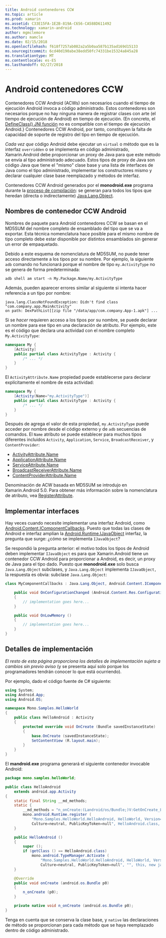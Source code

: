 ```yaml
---
title: Android contenedores CCW
ms.topic: article
ms.prod: xamarin
ms.assetid: C33E15FA-1E2B-819A-C656-CA588D611492
ms.technology: xamarin-android
author: mgmclemore
ms.author: mamcle
ms.date: 02/15/2018
ms.openlocfilehash: f618f7257ab082a2a5b0aa587b135ad169d15133
ms.sourcegitcommit: 6cd40d190abe38edd50fc74331be15324a845a28
ms.translationtype: MT
ms.contentlocale: es-ES
ms.lasthandoff: 02/27/2018
---
```

# <a name="android-callable-wrappers"></a>Android contenedores CCW

Contenedores CCW Android (ACWs) son necesarios cuando el tiempo de ejecución Android invoca a código administrado. Estos contenedores son necesarios porque no hay ninguna manera de registrar clases con arte (el tiempo de ejecución de Android) en tiempo de ejecución. (En concreto, el [DefineClass() JNI función](http://docs.oracle.com/javase/1.5.0/docs/guide/jni/spec/functions.html#wp15986) no es compatible con el tiempo de ejecución Android.} Contenedores CCW Android, por tanto, constituyen la falta de capacidad de soporte de registro del tipo en tiempo de ejecución. 

*Cada vez que* código Android debe ejecutar un `virtual` o método que es la interfaz `overridden` o se implementa en código administrado, Xamarin.Android debe proporcionar un proxy de Java para que este método se envía al tipo administrado adecuado. Estos tipos de proxy de Java son código Java que tiene el "mismo" clase base y una lista de interfaces de Java como el tipo administrado, implementar los constructores mismo y declarar cualquier clase base reemplazado y métodos de interfaz. 

Contenedores CCW Android generados por el **monodroid.exe** programa durante la [proceso de compilación](~/android/deploy-test/building-apps/build-process.md): se generan para todos los tipos que heredan (directa o indirectamente) [ Java.Lang.Object](https://developer.xamarin.com/api/type/Java.Lang.Object/). 


<a name="ACW_Naming" />

## <a name="android-callable-wrapper-naming"></a>Nombres de contenedor CCW Android

Nombres de paquete para Android contenedores CCW se basan en el MD5SUM del nombre completo de ensamblado del tipo que se va a exportar. Esta técnica nomenclatura hace posible para el mismo nombre de tipo completo debe estar disponible por distintos ensamblados sin generar un error de empaquetado. 

Debido a este esquema de nomenclatura de MD5SUM, no puede tener acceso directamente a los tipos por su nombre. Por ejemplo, la siguiente `adb` comando no funcionará porque el nombre de tipo `my.ActivityType` no se genera de forma predeterminada: 

```shell
adb shell am start -n My.Package.Name/my.ActivityType
```

Además, pueden aparecer errores similar al siguiente si intenta hacer referencia a un tipo por nombre:

```shell
java.lang.ClassNotFoundException: Didn't find class "com.company.app.MainActivity"
on path: DexPathList[[zip file "/data/app/com.company.App-1.apk"] ...
```

Si se *hacer* requieren acceso a los tipos por su nombre, se puede declarar un nombre para ese tipo en una declaración de atributo. Por ejemplo, este es el código que declara una actividad con el nombre completo `My.ActivityType`:

```csharp
namespace My {
    [Activity]
    public partial class ActivityType : Activity {
        /* ... */
    }
}
```

El `ActivityAttribute.Name` propiedad puede establecerse para declarar explícitamente el nombre de esta actividad: 

```csharp
namespace My {
    [Activity(Name="my.ActivityType")]
    public partial class ActivityType : Activity {
        /* ... */
    }
}
```

Después de agrega el valor de esta propiedad, `my.ActivityType` puede acceder por nombre desde el código externo y de `adb` secuencias de comandos. El `Name` atributo se puede establecer para muchos tipos diferentes incluidos `Activity`, `Application`, `Service`, `BroadcastReceiver`, y `ContentProvider`: 

-   [ActivityAttribute.Name](https://developer.xamarin.com/api/property/Android.App.ActivityAttribute.Name/)
-   [ApplicationAttribute.Name](https://developer.xamarin.com/api/property/Android.App.ApplicationAttribute.Name/)
-   [ServiceAttribute.Name](https://developer.xamarin.com/api/property/Android.App.ServiceAttribute.Name/)
-   [BroadcastReceiverAttribute.Name](https://developer.xamarin.com/api/property/Android.Content.BroadcastReceiverAttribute.Name/)
-   [ContentProviderAttribute.Name](https://developer.xamarin.com/api/property/Android.Content.ContentProviderAttribute.Name/)

Denominación de ACW basada en MD5SUM se introdujo en Xamarin.Android 5.0. Para obtener más información sobre la nomenclatura de atributo, vea [RegisterAttribute](https://developer.xamarin.com/api/type/Android.Runtime.RegisterAttribute/). 


<a name="Implementing_Interfaces" />

## <a name="implementing-interfaces"></a>Implementar interfaces

Hay veces cuando necesite implementar una interfaz Android, como [Android.Content.IComponentCallbacks](https://developer.xamarin.com/api/type/Android.Content.IComponentCallbacks/). Puesto que todas las clases de Android e interfaz amplían la [Android.Runtime.IJavaObject](https://developer.xamarin.com/api/type/Android.Runtime.IJavaObject/) interfaz, la pregunta que surge: ¿cómo se implementa `IJavaObject`? 

Se respondió la pregunta anterior: el motivo todos los tipos de Android deben implementar `IJavaObject` es para que Xamarin.Android tiene un contenedor CCW Android para proporcionar a Android, es decir, un proxy de Java para el tipo dado. Puesto que **monodroid.exe** solo busca `Java.Lang.Object` subclases, y `Java.Lang.Object` implementa `IJavaObject,` la respuesta es obvia: subclase `Java.Lang.Object`: 

```csharp
class MyComponentCallbacks : Java.Lang.Object, Android.Content.IComponentCallbacks {

    public void OnConfigurationChanged (Android.Content.Res.Configuration newConfig)
    {
        // implementation goes here...
    } 

    public void OnLowMemory ()
    {
        // implementation goes here...
    }
}
```

<a name="Implementation_Details" />

## <a name="implementation-details"></a>Detalles de implementación

*El resto de esta página proporciona los detalles de implementación sujeta a cambios sin previo aviso* (y se presenta aquí solo porque los programadores tendrán conocer lo que está ocurriendo). 

Por ejemplo, dado el código fuente de C# siguiente:

```csharp
using System;
using Android.App;
using Android.OS;

namespace Mono.Samples.HelloWorld
{
    public class HelloAndroid : Activity
    {
        protected override void OnCreate (Bundle savedInstanceState)
        {
            base.OnCreate (savedInstanceState);
            SetContentView (R.layout.main);
        }
    }
}
```

El **mandroid.exe** programa generará el siguiente contenedor invocable Android: 

```java
package mono.samples.helloWorld;

public class HelloAndroid
    extends android.app.Activity
{
    static final String __md_methods;
    static {
        __md_methods = "n_onCreate:(Landroid/os/Bundle;)V:GetOnCreate_Landroid_os_Bundle_Handler\n" + "";
        mono.android.Runtime.register (
            "Mono.Samples.HelloWorld.HelloAndroid, HelloWorld, Version=1.0.0.0, 
            Culture=neutral, PublicKeyToken=null", HelloAndroid.class, __md_methods);
    }

    public HelloAndroid ()
    {
        super ();
        if (getClass () == HelloAndroid.class)
            mono.android.TypeManager.Activate (
                "Mono.Samples.HelloWorld.HelloAndroid, HelloWorld, Version=1.0.0.0, 
                Culture=neutral, PublicKeyToken=null", "", this, new java.lang.Object[] {  });
    }

    @Override
    public void onCreate (android.os.Bundle p0)
    {
        n_onCreate (p0);
    }

    private native void n_onCreate (android.os.Bundle p0);
}
```

Tenga en cuenta que se conserva la clase base, y `native` las declaraciones de método se proporcionan para cada método que se haya reemplazado dentro de código administrado. 
